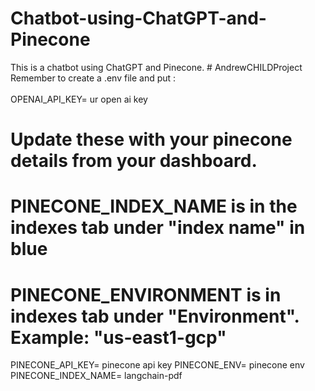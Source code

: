 # Chatbot-using-ChatGPT-and-Pinecone
This is a chatbot using ChatGPT and Pinecone.
#   A n d r e w C H I L D P r o j e c t 
 
<br>
Remember to create a .env file and put :
<br>  
OPENAI_API_KEY= ur open ai key

# Update these with your pinecone details from your dashboard. 
# PINECONE_INDEX_NAME is in the indexes tab under "index name" in blue
# PINECONE_ENVIRONMENT is in indexes tab under "Environment". Example: "us-east1-gcp"
PINECONE_API_KEY=  pinecone api key
PINECONE_ENV= pinecone env
PINECONE_INDEX_NAME= langchain-pdf
 
